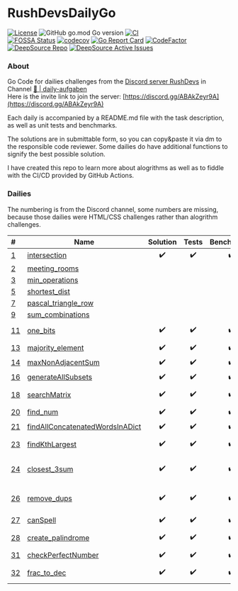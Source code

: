 # RushDevsDailyGo

<!-- [![Go Reference](https://pkg.go.dev/badge/github.com/Synertry/RushDevsDailyGo.svg)](https://pkg.go.dev/github.com/Synertry/RushDevsDailyGo) -->
[![License](https://img.shields.io/badge/License-Boost_1.0-lightblue.svg)](https://www.boost.org/LICENSE_1_0.txt)
![GitHub go.mod Go version](https://img.shields.io/github/go-mod/go-version/Synertry/RushDevsDailyGo?logo=Go)
[![CI](https://github.com/Synertry/RushDevsDailyGo/actions/workflows/ci.yaml/badge.svg?branch=staging)](https://github.com/Synertry/RushDevsDailyGo/actions/workflows/ci.yaml?query=branch%3Astaging)
<br>
[![FOSSA Status](https://app.fossa.com/api/projects/git%2Bgithub.com%2FSynertry%2FRushDevsDailyGo.svg?type=shield)](https://app.fossa.com/projects/git%2Bgithub.com%2FSynertry%2FRushDevsDailyGo?ref=badge_shield)
[![codecov](https://codecov.io/gh/Synertry/RushDevsDailyGo/branch/staging/graph/badge.svg?token=YGEVWAPDKZ)](https://codecov.io/gh/Synertry/RushDevsDailyGo)
[![Go Report Card](https://goreportcard.com/badge/github.com/Synertry/RushDevsDailyGo)](https://goreportcard.com/report/github.com/Synertry/RushDevsDailyGo)
[![CodeFactor](https://www.codefactor.io/repository/github/synertry/rushdevsdailygo/badge)](https://www.codefactor.io/repository/github/synertry/rushdevsdailygo)
<br>
[![DeepSource Repo](https://static.deepsource.io/deepsource-badge-light-mini.svg)](https://deepsource.io/gh/Synertry/RushDevsDailyGo)
[![DeepSource Active Issues](https://deepsource.io/gh/Synertry/RushDevsDailyGo.svg/?label=active+issues&show_trend=true&token=A5DevG3b4Ave2H8Cu6tliGkF)](https://deepsource.io/gh/Synertry/RushDevsDailyGo/?ref=repository-badge)

### About

Go Code for dailies challenges from the [Discord server RushDevs](https://discord.gg/ABAkZeyr9A) in Channel [🧠 | daily-aufgaben](https://discord.com/channels/943265457727766608/1018218760089378828)<br>
Here is the invite link to join the server:
[https://discord.gg/ABAkZeyr9A](https://discord.gg/ABAkZeyr9A)

Each daily is accompanied by a README.md file with the task description, as well as unit tests and benchmarks.

The solutions are in submittable form, so you can copy&paste it via dm to the responsible code reviewer.
Some dailies do have additional functions to signify the best possible solution.

I have created this repo to learn more about alogrithms as well as to fiddle with the CI/CD provided by GitHub Actions.

### Dailies

The numbering is from the Discord channel, some numbers are missing, because those dailies were HTML/CSS challenges rather than alogrithm challenges.

| # | Name | Solution | Tests | Benchmarks | Time | Space | Remarks                         |
| :--- | --- | :---: | :---: | :---: | --- | --- |---------------------------------|
| [1](https://github.com/Synertry/RushDevsDailyGo/tree/main/Daily/0001.intersection) | [intersection](https://github.com/Synertry/RushDevsDailyGo/blob/main/Daily/0001.intersection/intersection.go) | ✔️ | ✔️ | ✔️ | O(n+m) | O(n) |
| [2](https://github.com/Synertry/RushDevsDailyGo/tree/main/Daily/0002.meeting-rooms) | [meeting_rooms](https://github.com/Synertry/RushDevsDailyGo/blob/main/Daily/0002.meeting-rooms/meeting-rooms.go) | | | | | |                                 |
| [3](https://github.com/Synertry/RushDevsDailyGo/tree/main/Daily/0003.min-operations) | [min_operations](https://github.com/Synertry/RushDevsDailyGo/blob/main/Daily/0003.min-operations/min-operations.go) | | | | | |                                 |
| [5](https://github.com/Synertry/RushDevsDailyGo/tree/main/Daily/0005.shortest-dist) | [shortest_dist](https://github.com/Synertry/RushDevsDailyGo/blob/main/Daily/0005.shortest-dist/shortest-dist.go) | | | | | |                                 |
| [7](https://github.com/Synertry/RushDevsDailyGo/tree/main/Daily/0007.pascal-triangle-row) | [pascal_triangle_row](https://github.com/Synertry/RushDevsDailyGo/blob/main/Daily/0007.pascal-triangle-row/pascal-triangle-row.go) | | | | | |                                 |
| [9](https://github.com/Synertry/RushDevsDailyGo/tree/main/Daily/0009.sum-combinations) | [sum_combinations](https://github.com/Synertry/RushDevsDailyGo/blob/main/Daily/0009.sum-combinations/sum-combinations.go) | | | | | |                                 |
| [11](https://github.com/Synertry/RushDevsDailyGo/tree/main/Daily/0011.one-bits) | [one_bits](https://github.com/Synertry/RushDevsDailyGo/blob/main/Daily/0011.one-bits/one-bits.go) | ✔️ | ✔️ | ✔️ | **O(1)** | O(1) | Hamming Weight                  |
| [13](https://github.com/Synertry/RushDevsDailyGo/tree/main/Daily/0013.majority-element) | [majority_element](https://github.com/Synertry/RushDevsDailyGo/blob/main/Daily/0013.majority-element/majority-element.go) | ✔️ | ✔️ | ✔️ | O(log n) | O(n) |                                 |
| [14](https://github.com/Synertry/RushDevsDailyGo/tree/main/Daily/0014.maxNonAdjacentSum) | [maxNonAdjacentSum](https://github.com/Synertry/RushDevsDailyGo/blob/main/Daily/0014.maxNonAdjacentSum/maxNonAdjacentSum.go) | ✔️ | ✔️ | ✔️ | O(n) | |                                 |
| [16](https://github.com/Synertry/RushDevsDailyGo/tree/main/Daily/0016.generateAllSubsets) | [generateAllSubsets](https://github.com/Synertry/RushDevsDailyGo/blob/main/Daily/0016.generateAllSubsets/generateAllSubsets.go) | ✔️ | ✔️ | ✔️ | O(2^n) | |                                 |
| [18](https://github.com/Synertry/RushDevsDailyGo/tree/main/Daily/0018.searchMatrix) | [searchMatrix](https://github.com/Synertry/RushDevsDailyGo/blob/main/Daily/0018.searchMatrix/searchMatrix.go) | ✔️ | ✔️ | ✔️ | O(log nm) | O(n+m) | Unfold to 1D array              |
| [20](https://github.com/Synertry/RushDevsDailyGo/tree/main/Daily/0020.find-num) | [find_num](https://github.com/Synertry/RushDevsDailyGo/blob/main/Daily/0020.find-num/find-num.go) | ✔️ | ✔️ | ✔️ | O(log n+m) | O(n) |                                 |
| [21](https://github.com/Synertry/RushDevsDailyGo/tree/main/Daily/0021.findAllConcatenatedWordsInADict) | [findAllConcatenatedWordsInADict](https://github.com/Synertry/RushDevsDailyGo/blob/main/Daily/0021.findAllConcatenatedWordsInADict/findAllConcatenatedWordsInADict.go) | ✔️ | ✔️ | ✔️ | O(log n^3) | |                                 |
| [23](https://github.com/Synertry/RushDevsDailyGo/tree/main/Daily/0023.findKthLargest) | [findKthLargest](https://github.com/Synertry/RushDevsDailyGo/blob/main/Daily/0023.findKthLargest/findKthLargest.go) | ✔️ | ✔️ | ✔️ | O(n) | O(n) | quickselect algo                |
| [24](https://github.com/Synertry/RushDevsDailyGo/tree/main/Daily/0024.closest-3sum) | [closest_3sum](https://github.com/Synertry/RushDevsDailyGo/blob/main/Daily/0024.closest-3sum/closest-3sum.go) | ✔️ | ✔️ | ✔️ | O(n log n) | O(n) | Go has pdqsort as default       |
| [26](https://github.com/Synertry/RushDevsDailyGo/tree/main/Daily/0026.remove-dups) | [remove_dups](https://github.com/Synertry/RushDevsDailyGo/blob/main/Daily/0026.remove-dups/remove-dups.go) | ✔️ | ✔️ | ✔️ | O(n) | O(1) | len() points to size of address |
| [27](https://github.com/Synertry/RushDevsDailyGo/tree/main/Daily/0027.canSpell) | [canSpell](https://github.com/Synertry/RushDevsDailyGo/blob/main/Daily/0027.canSpell/canSpell.go) | ✔️ | ✔️ | ✔️ | O(n) | O(n) |                                 |
| [28](https://github.com/Synertry/RushDevsDailyGo/tree/main/Daily/0028.create-palindrome) | [create_palindrome](https://github.com/Synertry/RushDevsDailyGo/blob/main/Daily/0028.create-palindrome/create-palindrome.go) | ✔️ | ✔️ | ✔️ | O(n) | O(n) | without recursion               |
| [31](https://github.com/Synertry/RushDevsDailyGo/tree/main/Daily/0031.checkPerfectNumber) | [checkPerfectNumber](https://github.com/Synertry/RushDevsDailyGo/blob/main/Daily/0031.checkPerfectNumber/checkPerfectNumber.go) | ✔️ | ✔️ | ✔️ | O(√(log(n))) | O(1) | ❤                               |
| [32](https://github.com/Synertry/RushDevsDailyGo/tree/main/Daily/0032.frac-to-dec) | [frac_to_dec](https://github.com/Synertry/RushDevsDailyGo/blob/main/Daily/0032.frac-to-dec/frac-to-dec.go) | ✔️ | ✔️ | ✔️ | O(?) | | Hard w/o recursion |